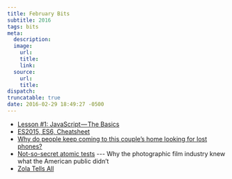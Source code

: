 ```yaml
---
title: February Bits
subtitle: 2016
tags: bits
meta:
  description:
  image:
    url:
    title:
    link:
  source:
    url:
    title:
dispatch:
truncatable: true
date: 2016-02-29 18:49:27 -0500
---
```

* [Lesson #1: JavaScript — The Basics][basics]
* [ES2015, ES6, Cheatsheet][cheat]
* [Why do people keep coming to this couple’s home looking for lost phones?][phones]
* [Not-so-secret atomic tests][test] --- Why the photographic film industry knew what the American public didn’t
* [Zola Tells All][tellall]


[basics]: https://medium.com/@bbrennan/lesson-1-javascript-the-basics-c0ea132f430b#.vitgw122w
[phones]: http://fusion.net/story/214995/find-my-phone-apps-lead-to-wrong-home/
[test]: http://www.imaging-resource.com/news/2013/02/26/not-so-secret-atomic-bomb-tests-why-the-photographic-film-industry-knew
[cheat]: https://github.com/DrkSephy/es6-cheatsheet
[tellall]: http://www.rollingstone.com/culture/news/zola-tells-all-the-real-story-behind-the-greatest-stripper-saga-ever-tweeted-20151117
